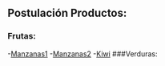 ## Postulación Productos:
### Frutas:
-[Manzanas1](https://www.youtube.com/watch?v=c3JSdUz5Tgg)
-[Manzanas2](https://www.youtube.com/watch?v=1Ayb-KERhyw)
-[Kiwi](https://www.youtube.com/watch?v=mQnqKxNEZGM&t=27s)
###Verduras:
